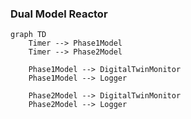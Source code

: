 ### Dual Model Reactor

```mermaid
graph TD
    Timer --> Phase1Model
    Timer --> Phase2Model

    Phase1Model --> DigitalTwinMonitor
    Phase1Model --> Logger

    Phase2Model --> DigitalTwinMonitor
    Phase2Model --> Logger
```
